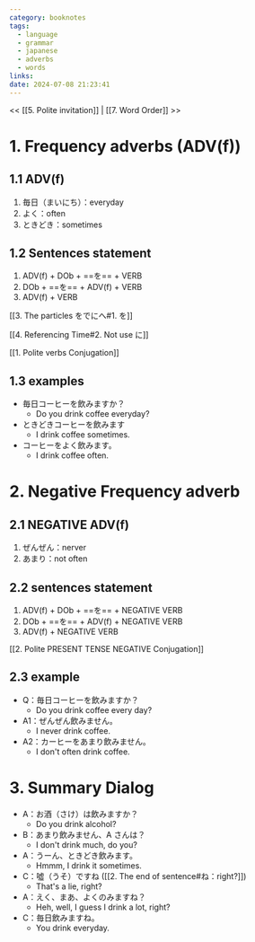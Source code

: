 ```yaml
---
category: booknotes
tags:
  - language
  - grammar
  - japanese
  - adverbs
  - words
links: 
date: 2024-07-08 21:23:41
---
```

<< [[5. Polite invitation]] | [[7. Word Order]] >>

# 1. Frequency adverbs (ADV(f))

## 1.1 ADV(f)

1. 毎日（まいにち）：everyday
2. よく：often
3. ときどき：sometimes

## 1.2 Sentences statement

1. ADV(f) + DOb + ==を== + VERB
2. DOb + ==を== + ADV(f) + VERB
3. ADV(f) + VERB

[[3. The particles をでにへ#1. を]]

[[4. Referencing Time#2. Not use に]]

[[1. Polite verbs Conjugation]]

## 1.3 examples

- 毎日コーヒーを飲みますか？
	- Do you drink coffee everyday?
- ときどきコーヒーを飲みます
	- I drink coffee sometimes.
- コーヒーをよく飲みます。
	- I drink coffee often.

# 2. Negative Frequency adverb

## 2.1 NEGATIVE ADV(f)

1. ぜんぜん：nerver
2. あまり：not often

## 2.2 sentences statement

1. ADV(f) + DOb + ==を== + NEGATIVE VERB
2. DOb + ==を== + ADV(f) + NEGATIVE VERB
3. ADV(f) + NEGATIVE VERB

[[2. Polite PRESENT TENSE NEGATIVE Conjugation]]

## 2.3 example

- Q：毎日コーヒーを飲みますか？
	- Do you drink coffee every day?
- A1：ぜんぜん飲みません。
	- I never drink coffee.
- A2：カーヒーをあまり飲みません。
	- I don't often drink coffee.

# 3. Summary Dialog

- A：お酒（さけ）は飲みますか？
	- Do you drink alcohol?
- B：あまり飲みません、A さんは？
	- I don't drink much, do you?
- A：うーん、ときどき飲みます。
	- Hmmm, I drink it sometimes.
- C：噓（うそ）ですね ([[2. The end of sentence#ね：right?]])
	- That's a lie, right?
- A：えく、まあ、よくのみますね？
	- Heh, well, I guess I drink a lot, right?
- C：毎日飲みますね。
	- You drink everyday.